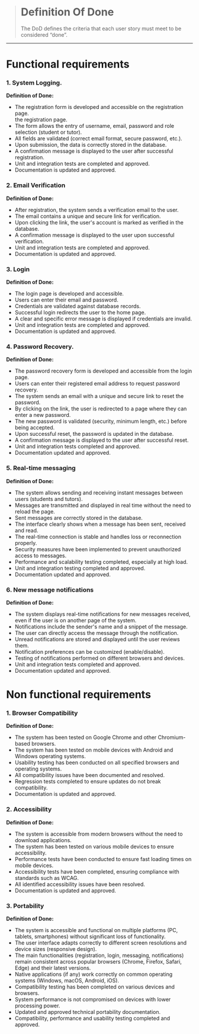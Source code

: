 
> # Definition Of Done
> The DoD defines the criteria that each user story must meet to be considered “done”.
----------
# Functional requirements

### 1.  System Logging.
**Definition of Done:**
 - The registration form is developed and accessible on the registration page.   
   the registration page.
 - The form allows the entry of username, email, password and role selection (student or tutor).
 - All fields are validated (correct email format, secure password, etc.).
 - Upon submission, the data is correctly stored in the database.
 - A confirmation message is displayed to the user after successful registration.
 - Unit and integration tests are completed and approved.
 - Documentation is updated and approved.



### 2.  Email Verification
**Definition of Done:**
- After registration, the system sends a verification email to the user.
- The email contains a unique and secure link for verification.
- Upon clicking the link, the user's account is marked as verified in the database.
- A confirmation message is displayed to the user upon successful verification.
- Unit and integration tests are completed and approved.
- Documentation is updated and approved.
    

### 3.  Login

**Definition of Done:**

- The login page is developed and accessible.
- Users can enter their email and password.
- Credentials are validated against database records.
- Successful login redirects the user to the home page.
- A clear and specific error message is displayed if credentials are invalid.
- Unit and integration tests are completed and approved.
- Documentation is updated and approved.
  


### 4. **Password Recovery**.

**Definition of Done:**

- The password recovery form is developed and accessible from the login page.
- Users can enter their registered email address to request password recovery.
- The system sends an email with a unique and secure link to reset the password.
- By clicking on the link, the user is redirected to a page where they can enter a new password.
- The new password is validated (security, minimum length, etc.) before being accepted.
- Upon successful reset, the password is updated in the database.
- A confirmation message is displayed to the user after successful reset.
- Unit and integration tests completed and approved.
- Documentation updated and approved.



### 5. **Real-time messaging**

**Definition of Done:**

- The system allows sending and receiving instant messages between users (students and tutors).
- Messages are transmitted and displayed in real time without the need to reload the page.
- Sent messages are correctly stored in the database.
- The interface clearly shows when a message has been sent, received and read.
- The real-time connection is stable and handles loss or reconnection properly.
- Security measures have been implemented to prevent unauthorized access to messages.
- Performance and scalability testing completed, especially at high load.
- Unit and integration testing completed and approved.
- Documentation updated and approved.



### 6. **New message notifications**

**Definition of Done:**

- The system displays real-time notifications for new messages received, even if the user is on another page of the system.
- Notifications include the sender's name and a snippet of the message.
- The user can directly access the message through the notification.
- Unread notifications are stored and displayed until the user reviews them.
- Notification preferences can be customized (enable/disable).
- Testing of notifications performed on different browsers and devices.
- Unit and integration tests completed and approved.
- Documentation updated and approved.

# Non functional requirements

### 1.  Browser  Compatibility

**Definition  of  Done:**

-   The  system  has  been  tested  on  Google  Chrome  and  other  Chromium-based  browsers.
-   The  system  has  been  tested  on  mobile  devices  with  Android  and  Windows  operating  systems.
-   Usability  testing  has  been  conducted  on  all  specified  browsers  and  operating  systems.
-   All  compatibility  issues  have  been  documented  and  resolved.
-   Regression  tests  completed  to  ensure  updates  do  not  break  compatibility.
-   Documentation  is  updated  and  approved.
    

### 2.  Accessibility

**Definition  of  Done:**

-   The  system  is  accessible  from  modern  browsers  without  the  need  to  download  applications.
-   The  system  has  been  tested  on  various  mobile  devices  to  ensure  accessibility.
-   Performance  tests  have  been  conducted  to  ensure  fast  loading  times  on  mobile  devices.
-   Accessibility  tests  have  been  completed,  ensuring  compliance  with  standards  such  as  WCAG.
-   All  identified  accessibility  issues  have  been  resolved.
-   Documentation  is  updated  and  approved.


### **3. Portability**

**Definition of Done:**

- The system is accessible and functional on multiple platforms (PC, tablets, smartphones) without significant loss of functionality.
- The user interface adapts correctly to different screen resolutions and device sizes (responsive design).
- The main functionalities (registration, login, messaging, notifications) remain consistent across popular browsers (Chrome, Firefox, Safari, Edge) and their latest versions.
- Native applications (if any) work correctly on common operating systems (Windows, macOS, Android, iOS).
- Compatibility testing has been completed on various devices and browsers.
- System performance is not compromised on devices with lower processing power.
- Updated and approved technical portability documentation.
- Compatibility, performance and usability testing completed and approved.
